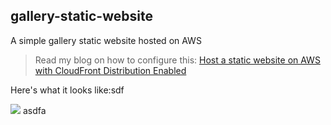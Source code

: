 ## gallery-static-website
A simple gallery static website hosted on AWS

> Read my blog on how to configure this: [Host a static website on AWS with CloudFront Distribution Enabled](https://shravan-kuchkula.github.io/cloud/aws-cloudfront-dist/)

Here's what it looks like:sdf

![](gallery/images/sdfs/aws_cdn9.png)
asdfa
